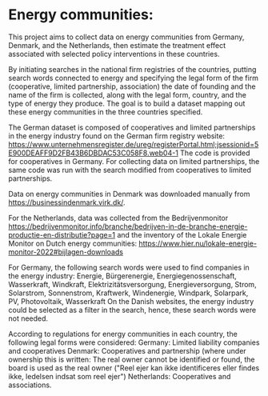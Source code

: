 # Energy communities:
This project aims to collect data on energy communities from Germany, Denmark, and the Netherlands, then estimate the treatment effect associated with selected policy interventions in these countries.

By initiating searches in the national firm registries of the countries, putting search words connected to energy and specifying the legal form of the firm (cooperative, limited partnership, association) the date of founding and the name of the firm is collected, along with the legal form, country, and the type of energy they produce. The goal is to build a dataset mapping out these energy communities in the three countries specified. 

The German dataset is composed of cooperatives and limited partnerships in the energy industry found on the German firm registry website:  https://www.unternehmensregister.de/ureg/registerPortal.html;jsessionid=5E900DEAFF9D2FB43B6DBDAC53C058F8.web04-1
The code is provided for cooperatives in Germany. For collecting data on limited partnerships, the same code was run with the search modified from cooperatives to limited partnerships. 

Data on energy communities in Denmark was downloaded manually from https://businessindenmark.virk.dk/. 

For the Netherlands, data was collected from the Bedrijvenmonitor  https://bedrijvenmonitor.info/branche/bedrijven-in-de-branche-energie-productie-en-distributie?page=1 and the inventory of the Lokale Energie Monitor on Dutch energy communities: https://www.hier.nu/lokale-energie-monitor-2022#bijlagen-downloads 

For Germany, the following search words were used to find companies in the energy industry: Energie, Bürgerenergie, Energiegenossenschaft, Wasserkraft, Windkraft, Elektrizitätsversorgung, Energieversorgung, Strom, Solarstrom, Sonnenstrom, Kraftwerk, Windenergie, Windpark, Solarpark, PV, Photovoltaik, Wasserkraft
On the Danish websites, the energy industry could be selected as a filter in the search, hence, these search words were not needed. 

According to regulations for energy communities in each country, the following legal forms were considered: 
    Germany: Limited liability companies and cooperatives
    Denmark: Cooperatives and partnership (where under ownership this is written: The real owner cannot be identified or found,
the board is used as the real owner ("Reel ejer kan ikke identificeres eller findes ikke, ledelsen
indsat som reel ejer")
    Netherlands: Cooperatives and associations. 


